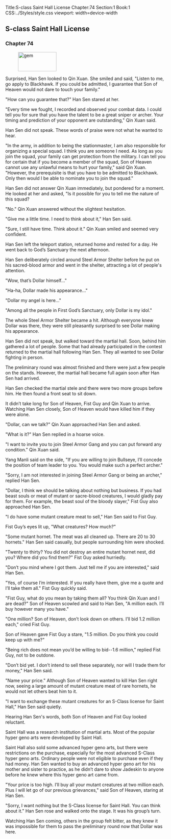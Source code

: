 Title:S-class Saint Hall License 
Chapter:74 
Section:1 
Book:1 
CSS:../Styles/style.css 
viewport: width=device-width
  
## S-class Saint Hall License
### Chapter 74 
<figure>
	<img src="../Images/gem.gif" alt="gem" id="gem" width="120" height="60" />
</figure>
  

  
  Surprised, Han Sen looked to Qin Xuan. She smiled and said, "Listen to me, go apply to Blackhawk. If you could be admitted, I guarantee that Son of Heaven would not dare to touch your family."

"How can you guarantee that?" Han Sen stared at her.

"Every time we fought, I recorded and observed your combat data. I could tell you for sure that you have the talent to be a great sniper or archer. Your timing and prediction of your opponent are outstanding," Qin Xuan said.

Han Sen did not speak. These words of praise were not what he wanted to hear.

"In the army, in addition to being the stationmaster, I am also responsible for organizing a special squad. I think you are someone I need. As long as you join the squad, your family can get protection from the military. I can tell you for certain that if you become a member of the squad, Son of Heaven cannot use any unlawful means to hurt your family," said Qin Xuan. "However, the prerequisite is that you have to be admitted to Blackhawk. Only then would I be able to nominate you to join the squad."

Han Sen did not answer Qin Xuan immediately, but pondered for a moment. He looked at her and asked, "Is it possible for you to tell me the nature of this squad?

"No." Qin Xuan answered without the slightest hesitation.

"Give me a little time. I need to think about it," Han Sen said.

"Sure, I still have time. Think about it." Qin Xuan smiled and seemed very confident.

Han Sen left the teleport station, returned home and rested for a day. He went back to God’s Sanctuary the next afternoon.

Han Sen deliberately circled around Steel Armor Shelter before he put on his sacred-blood armor and went in the shelter, attracting a lot of people's attention.

"Wow, that’s Dollar himself..."

"Ha-ha, Dollar made his appearance..."

"Dollar my angel is here..."

"Among all the people in First God’s Sanctuary, only Dollar is my idol."

The whole Steel Armor Shelter became a hit. Although everyone knew Dollar was there, they were still pleasantly surprised to see Dollar making his appearance.

Han Sen did not speak, but walked toward the martial hall. Soon, behind him gathered a lot of people. Some that had already participated in the contest returned to the martial hall following Han Sen. They all wanted to see Dollar fighting in person.

The preliminary round was almost finished and there were just a few people on the stands. However, the martial hall became full again soon after Han Sen had arrived.

Han Sen checked the martial stele and there were two more groups before him. He then found a front seat to sit down.

It didn’t take long for Son of Heaven, Fist Guy and Qin Xuan to arrive. Watching Han Sen closely, Son of Heaven would have killed him if they were alone.

"Dollar, can we talk?" Qin Xuan approached Han Sen and asked.

"What is it?" Han Sen replied in a hoarse voice.

"I want to invite you to join Steel Armor Gang and you can put forward any condition." Qin Xuan said.

Yang Manli said on the side, "If you are willing to join Bullseye, I’ll concede the position of team leader to you. You would make such a perfect archer."

"Sorry, I am not interested in joining Steel Armor Gang or being an archer," replied Han Sen.

"Dollar, I think we should be talking about nothing but business. If you had beast souls or meat of mutant or sacre-blood creatures, I would gladly pay for them. For example, the beast soul of the bloody slayer," Fist Guy also approached Han Sen.

"I do have some mutant creature meat to sell," Han Sen said to Fist Guy.

Fist Guy’s eyes lit up, "What creatures? How much?"

"Some mutant hornet. The meat was all cleaned up. There are 20 to 30 hornets." Han Sen said casually, but people surrounding him were shocked.

"Twenty to thirty? You did not destroy an entire mutant hornet nest, did you? Where did you find them?" Fist Guy asked hurriedly.

"Don’t you mind where I got them. Just tell me if you are interested," said Han Sen.

"Yes, of course I’m interested. If you really have them, give me a quote and I’ll take them all." Fist Guy quickly said.

"Fist Guy, what do you mean by taking them all? You think Qin Xuan and I are dead?" Son of Heaven scowled and said to Han Sen, "A million each. I’ll buy however many you have."

"One million? Son of Heaven, don’t look down on others. I’ll bid 1.2 million each," cried Fist Guy.

Son of Heaven gave Fist Guy a stare, "1.5 million. Do you think you could keep up with me?"

"Being rich does not mean you’d be willing to bid--1.6 million," replied Fist Guy, not to be outdone.

"Don’t bid yet. I don’t intend to sell these separately, nor will I trade them for money," Han Sen said.

"Name your price." Although Son of Heaven wanted to kill Han Sen right now, seeing a large amount of mutant creature meat of rare hornets, he would not let others beat him to it.

"I want to exchange these mutant creatures for an S-Class license for Saint Hall," Han Sen said quietly.

Hearing Han Sen's words, both Son of Heaven and Fist Guy looked reluctant.

Saint Hall was a research institution of martial arts. Most of the popular hyper geno arts were developed by Saint Hall.

Saint Hall also sold some advanced hyper geno arts, but there were restrictions on the purchase, especially for the most advanced S-Class hyper geno arts. Ordinary people were not eligible to purchase even if they had money. Han Sen wanted to buy an advanced hyper geno art for his mother and sister to practice, as he didn’t dare to show Jadeskin to anyone before he knew where this hyper geno art came from.

"Your price is too high. I’ll buy all your mutant creatures at two million each. Plus I will let go of our previous grievances," said Son of Heaven, staring at Han Sen.

"Sorry, I want nothing but the S-Class license for Saint Hall. You can think about it." Han Sen rose and walked onto the stage. It was his group’s turn.

Watching Han Sen coming, others in the group felt bitter, as they knew it was impossible for them to pass the preliminary round now that Dollar was here.
